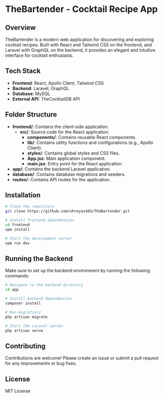 # TheBartender - Cocktail Recipe App

## Overview

TheBartender is a modern web application for discovering and exploring cocktail recipes. Built with React and Tailwind CSS on the frontend, and Laravel with GraphQL on the backend, it provides an elegant and intuitive interface for cocktail enthusiasts.

## Tech Stack

- **Frontend**: React, Apollo Client, Tailwind CSS
- **Backend**: Laravel, GraphQL
- **Database**: MySQL
- **External API**: TheCocktailDB API

## Folder Structure

- **frontend/**: Contains the client-side application.
  - **src/**: Source code for the React application.
    - **components/**: Contains reusable React components.
    - **lib/**: Contains utility functions and configurations (e.g., Apollo Client).
    - **styles/**: Contains global styles and CSS files.
    - **App.jsx**: Main application component.
    - **main.jsx**: Entry point for the React application.
- **app/**: Contains the backend Laravel application.
- **database/**: Contains database migrations and seeders.
- **routes/**: Contains API routes for the application.

## Installation

```bash
# Clone the repository
git clone https://github.com/shreyas463/TheBartender.git

# Install frontend dependencies
cd frontend
npm install

# Start the development server
npm run dev
```

## Running the Backend

Make sure to set up the backend environment by running the following commands:

```bash
# Navigate to the backend directory
cd app

# Install backend dependencies
composer install

# Run migrations
php artisan migrate

# Start the Laravel server
php artisan serve
```

## Contributing

Contributions are welcome! Please create an issue or submit a pull request for any improvements or bug fixes.

## License

MIT License
